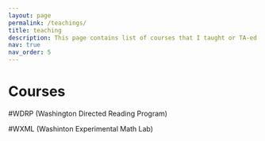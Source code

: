 ```yaml
---
layout: page
permalink: /teachings/
title: teaching
description: This page contains list of courses that I taught or TA-ed. It also lists WDRP projects and WXML projects that I mentored.
nav: true
nav_order: 5
---
```


# Courses

#WDRP (Washington Directed Reading Program)

#WXML (Washinton Experimental Math Lab)





